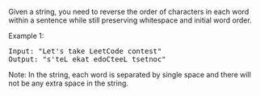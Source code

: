Given a string, you need to reverse the order of characters in each word within a sentence while still preserving whitespace and initial word order.

Example 1:
<pre>
Input: "Let's take LeetCode contest"
Output: "s'teL ekat edoCteeL tsetnoc"
</pre>
Note: In the string, each word is separated by single space and there will not be any extra space in the string.
